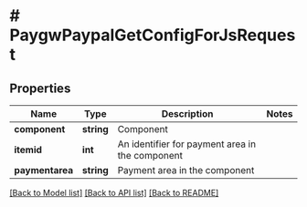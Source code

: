# # PaygwPaypalGetConfigForJsRequest

## Properties

Name | Type | Description | Notes
------------ | ------------- | ------------- | -------------
**component** | **string** | Component |
**itemid** | **int** | An identifier for payment area in the component |
**paymentarea** | **string** | Payment area in the component |

[[Back to Model list]](../../README.md#models) [[Back to API list]](../../README.md#endpoints) [[Back to README]](../../README.md)
